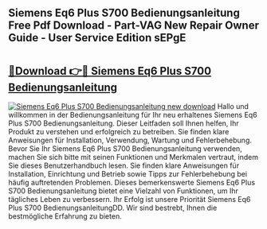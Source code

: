 ## Siemens Eq6 Plus S700 Bedienungsanleitung Free Pdf Download - Part-VAG New Repair Owner Guide - User Service Edition sEPgE

# <h2><a href="http://df1rkgr.blite.top/?on=Siemens+Eq6+Plus+S700+Bedienungsanleitung">🔗Download 👉🔴 Siemens Eq6 Plus S700 Bedienungsanleitung</a></h2>

[![Siemens Eq6 Plus S700 Bedienungsanleitung new download](https://i.imgur.com/lujVjoI.png)](http://df1rkgr.blite.top/?on=Siemens+Eq6+Plus+S700+Bedienungsanleitung)
Hallo und willkommen in der Bedienungsanleitung für Ihr neu erhaltenes Siemens Eq6 Plus S700 Bedienungsanleitung. Dieser Leitfaden soll Ihnen helfen, Ihr Produkt zu verstehen und erfolgreich zu betreiben. Sie finden klare Anweisungen für Installation, Verwendung, Wartung und Fehlerbehebung. Bevor Sie Ihr Siemens Eq6 Plus S700 Bedienungsanleitung verwenden, machen Sie sich bitte mit seinen Funktionen und Merkmalen vertraut, indem Sie dieses Benutzerhandbuch lesen. Sie finden klare Anweisungen für Installation, Einrichtung und Betrieb sowie Tipps zur Fehlerbehebung bei häufig auftretenden Problemen. Dieses bemerkenswerte Siemens Eq6 Plus S700 Bedienungsanleitung bietet eine Vielzahl von Funktionen, um Ihr tägliches Leben zu verbessern. Ihr Erfolg ist unsere Priorität Siemens Eq6 Plus S700 BedienungsanleitungDD. Wir sind bestrebt, Ihnen die bestmögliche Erfahrung zu bieten.
